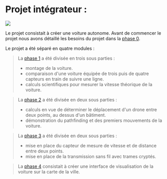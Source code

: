 # Projet intégrateur :
![](https://repository-images.githubusercontent.com/219991038/c78deff7-1bcc-467d-93c8-9d37c9b8cfcd)

Le projet consistait à créer une voiture autonome. Avant de commencer le projet nous avons détaillé les besoins du projet dans la [phase 0](https://github.com/Scordragours/Projet-Integrateur/tree/master/Phase_0).

Le projet a été séparé en quatre modules :
> La [phase 1](https://github.com/Scordragours/Projet-Integrateur/tree/master/Phase_1) a été divisée en trois sous parties :
> - montage de la voiture.
> - comparaison d'une voiture équipée de trois puis de quatre capteurs en train de suivre une ligne.
> - calculs scientifiques pour mesurer la vitesse théorique de la voiture.

> La [phase 2](https://github.com/Scordragours/Projet-Integrateur/tree/master/Phase_2) a été divisée en deux sous parties :
> - calculs en vue de déterminer le déplacement d'un drone entre deux points, au dessus d'un bâtiment.
> - démonstration du pathfinding et des premiers mouvements de la voiture.

> La [phase 3](https://github.com/Scordragours/Projet-Integrateur/tree/master/Phase_3) a été divisée en deux sous parties :
> - mise en place du capteur de mesure de vitesse et de distance entre deux points.
> - mise en place de la transmission sans fil avec trames cryptés.

> La [phase 4](https://github.com/Scordragours/Projet-Integrateur/tree/master/Phase_4) consistait à créer une interface de visualisation de la voiture sur la carte de la ville.
